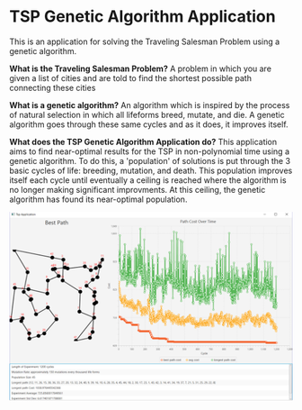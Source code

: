 # TSP Genetic Algorithm Application
This is an application for solving the Traveling Salesman Problem using a genetic algorithm.

**What is the Traveling Salesman Problem?**
A problem in which you are given a list of cities and are told to find the shortest possible path connecting these cities

**What is a genetic algorithm?**
An algorithm which is inspired by the process of natural selection in which all lifeforms breed, mutate, and die.
A genetic algorithm goes through these same cycles and as it does, it improves itself.

**What does the TSP Genetic Algorithm Application do?**
This application aims to find near-optimal results for the TSP in non-polynomial time using a genetic algorithm.
To do this, a 'population' of solutions is put through the 3 basic cycles of life: breeding, mutation, and death.
This population improves itself each cycle until eventually a ceiling is reached where the algorithm is no longer making significant improvments.
At this ceiling, the genetic algorithm has found its near-optimal population.

<p align="center">
  <img src="./img/Example.png" alt="Genetic Algorithm Application example"
       width="650" height="335">
</p>
